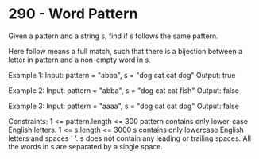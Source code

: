 <h1>290 - Word Pattern</h1>
Given a pattern and a string s, find if s follows the same pattern.

Here follow means a full match, such that there is a bijection between a letter in pattern and a non-empty word in s.

Example 1:
Input: pattern = "abba", s = "dog cat cat dog"
Output: true

Example 2:
Input: pattern = "abba", s = "dog cat cat fish"
Output: false

Example 3:
Input: pattern = "aaaa", s = "dog cat cat dog"
Output: false

Constraints:
1 <= pattern.length <= 300
pattern contains only lower-case English letters.
1 <= s.length <= 3000
s contains only lowercase English letters and spaces ' '.
s does not contain any leading or trailing spaces.
All the words in s are separated by a single space.
